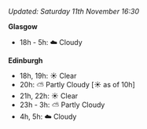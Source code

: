 *Updated: Saturday 11th November 16:30*

**Glasgow**

* 18h - 5h: :cloud: Cloudy

**Edinburgh**

* 18h, 19h: :sunny: Clear
* 20h: :partly_sunny: Partly Cloudy [:sunny: as of 10h]
* 21h, 22h: :sunny: Clear
* 23h - 3h: :partly_sunny: Partly Cloudy
* 4h, 5h: :cloud: Cloudy
